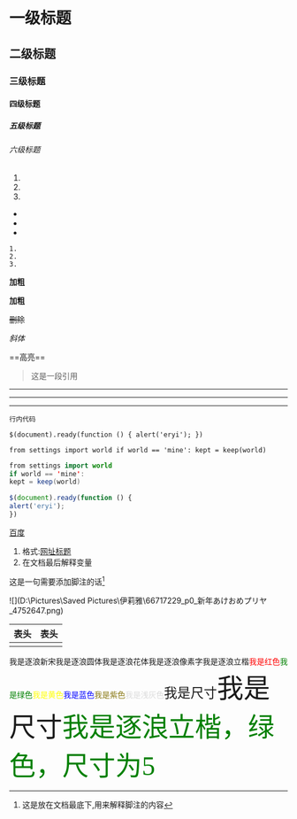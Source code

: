 # 一级标题

## 二级标题

### 三级标题

#### 四级标题

##### 五级标题

###### 六级标题

1. 
2.  
3.  

- 
-  
-  

 	1. 
 	2.  
 	3.  

**加粗**

**加粗**

~~删除~~

*斜体*

==高亮==

> 这是一段引用 

---

--------

----------

`行内代码`

```$(document).ready(function () { alert('eryi'); })```

```from settings import world if world == 'mine': kept = keep(world)```



```java
from settings import world
if world == 'mine':
kept = keep(world)
```

```javascript
$(document).ready(function () {
alert('eryi');
})
```

[百度](www.baidu.com)

1. 格式:[网址标题][变量01] 
2. 在文档最后解释变量

[变量01]:https://www.baidu.com

这是一句需要添加脚注的话[^01]

[^01]:这是放在文档最底下,用来解释脚注的内容

![](D:\Pictures\Saved Pictures\伊莉雅\66717229_p0_新年あけおめプリヤ_4752647.png)



| 表头 | 表头 |
| ---- | ---- |
|      |      |

<font face="逐浪新宋">我是逐浪新宋</font><font face="逐浪圆体">我是逐浪圆体</font><font face="逐浪花体">我是逐浪花体</font><font face="逐浪像素字">我是逐浪像素字</font><font face="逐浪立楷">我是逐浪立楷</font><font color=red>我是红色</font><font color=#008000>我是绿色</font><font color=yellow>我是黄色</font><font color=Blue>我是蓝色</font><font color= #871 F78>我是紫色</font><font color= #DCDCDC>我是浅灰色</font><font size=5>我是尺寸</font><font size=10>我是尺寸</font><font face="方正准圆_GBK" color=green size=10>我是逐浪立楷，绿色，尺寸为5</font>

